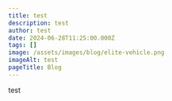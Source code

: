 ```yaml
---
title: test
description: test
author: test
date: 2024-06-28T11:25:00.000Z
tags: []
image: /assets/images/blog/elite-vehicle.png
imageAlt: test
pageTitle: Blog
---
```

test
